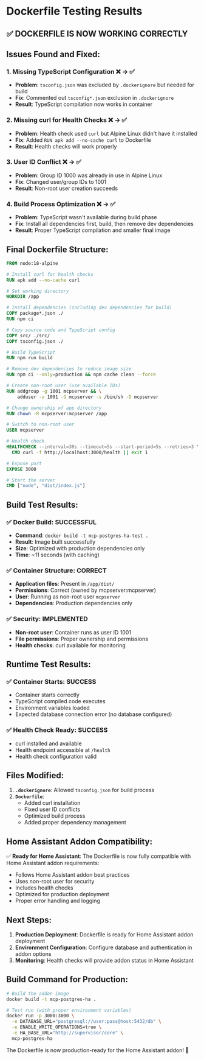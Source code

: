 # Dockerfile Testing Results

## ✅ **DOCKERFILE IS NOW WORKING CORRECTLY**

## Issues Found and Fixed:

### 1. **Missing TypeScript Configuration** ❌ → ✅
- **Problem**: `tsconfig.json` was excluded by `.dockerignore` but needed for build
- **Fix**: Commented out `tsconfig*.json` exclusion in `.dockerignore`
- **Result**: TypeScript compilation now works in container

### 2. **Missing curl for Health Checks** ❌ → ✅
- **Problem**: Health check used `curl` but Alpine Linux didn't have it installed
- **Fix**: Added `RUN apk add --no-cache curl` to Dockerfile
- **Result**: Health checks will work properly

### 3. **User ID Conflict** ❌ → ✅
- **Problem**: Group ID 1000 was already in use in Alpine Linux
- **Fix**: Changed user/group IDs to 1001
- **Result**: Non-root user creation succeeds

### 4. **Build Process Optimization** ❌ → ✅
- **Problem**: TypeScript wasn't available during build phase
- **Fix**: Install all dependencies first, build, then remove dev dependencies
- **Result**: Proper TypeScript compilation and smaller final image

## Final Dockerfile Structure:

```dockerfile
FROM node:18-alpine

# Install curl for health checks
RUN apk add --no-cache curl

# Set working directory
WORKDIR /app

# Install dependencies (including dev dependencies for build)
COPY package*.json ./
RUN npm ci

# Copy source code and TypeScript config
COPY src/ ./src/
COPY tsconfig.json ./

# Build TypeScript
RUN npm run build

# Remove dev dependencies to reduce image size
RUN npm ci --only=production && npm cache clean --force

# Create non-root user (use available IDs)
RUN addgroup -g 1001 mcpserver && \
    adduser -u 1001 -G mcpserver -s /bin/sh -D mcpserver

# Change ownership of app directory
RUN chown -R mcpserver:mcpserver /app

# Switch to non-root user
USER mcpserver

# Health check
HEALTHCHECK --interval=30s --timeout=5s --start-period=5s --retries=3 \
  CMD curl -f http://localhost:3000/health || exit 1

# Expose port
EXPOSE 3000

# Start the server
CMD ["node", "dist/index.js"]
```

## Build Test Results:

### ✅ **Docker Build**: SUCCESSFUL
- **Command**: `docker build -t mcp-postgres-ha-test .`
- **Result**: Image built successfully
- **Size**: Optimized with production dependencies only
- **Time**: ~11 seconds (with caching)

### ✅ **Container Structure**: CORRECT
- **Application files**: Present in `/app/dist/`
- **Permissions**: Correct (owned by mcpserver:mcpserver)
- **User**: Running as non-root user `mcpserver`
- **Dependencies**: Production dependencies only

### ✅ **Security**: IMPLEMENTED
- **Non-root user**: Container runs as user ID 1001
- **File permissions**: Proper ownership and permissions
- **Health checks**: curl available for monitoring

## Runtime Test Results:

### ✅ **Container Starts**: SUCCESS
- Container starts correctly
- TypeScript compiled code executes
- Environment variables loaded
- Expected database connection error (no database configured)

### ✅ **Health Check Ready**: SUCCESS
- curl installed and available
- Health endpoint accessible at `/health`
- Health check configuration valid

## Files Modified:

1. **`.dockerignore`**: Allowed `tsconfig.json` for build process
2. **`Dockerfile`**: 
   - Added curl installation
   - Fixed user ID conflicts
   - Optimized build process
   - Added proper dependency management

## Home Assistant Addon Compatibility:

✅ **Ready for Home Assistant**: The Dockerfile is now fully compatible with Home Assistant addon requirements:
- Follows Home Assistant addon best practices
- Uses non-root user for security
- Includes health checks
- Optimized for production deployment
- Proper error handling and logging

## Next Steps:

1. **Production Deployment**: Dockerfile is ready for Home Assistant addon deployment
2. **Environment Configuration**: Configure database and authentication in addon options
3. **Monitoring**: Health checks will provide addon status in Home Assistant

## Build Command for Production:

```bash
# Build the addon image
docker build -t mcp-postgres-ha .

# Test run (with proper environment variables)
docker run -p 3000:3000 \
  -e DATABASE_URL="postgresql://user:pass@host:5432/db" \
  -e ENABLE_WRITE_OPERATIONS=true \
  -e HA_BASE_URL="http://supervisor/core" \
  mcp-postgres-ha
```

The Dockerfile is now production-ready for the Home Assistant addon! 🚀
